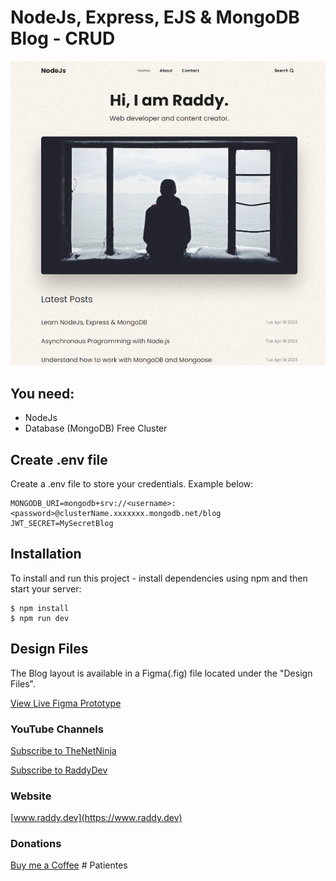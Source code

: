 # NodeJs, Express, EJS & MongoDB Blog - CRUD

![alt text](/readme-image.jpg?raw=true)

## You need:
- NodeJs
- Database (MongoDB) Free Cluster

## Create .env file
Create a .env file to store your credentials. Example below:

```
MONGODB_URI=mongodb+srv://<username>:<password>@clusterName.xxxxxxx.mongodb.net/blog
JWT_SECRET=MySecretBlog
```

## Installation
To install and run this project - install dependencies using npm and then start your server:

```
$ npm install
$ npm run dev
```

## Design Files
The Blog layout is available in a Figma(.fig) file located under the "Design Files".

[View Live Figma Prototype](https://www.figma.com/proto/Vpc5J1ajnwDTT96q0IUFDJ/NodeJs-Blog?page-id=0%3A1&type=design&node-id=48-119&viewport=-194%2C377%2C0.17&scaling=min-zoom&starting-point-node-id=48%3A119)


### YouTube Channels

[Subscribe to TheNetNinja](https://www.youtube.com/@NetNinja)

[Subscribe to RaddyDev](https://www.youtube.com/@RaddyDev)


### Website
[www.raddy.dev](https://www.raddy.dev)

### Donations
[Buy me a Coffee](https://www.buymeacoffee.com/RaddyTheBrand)
#   P a t i e n t e s 
 
 